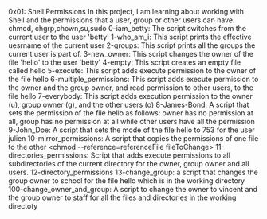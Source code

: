 0x01: Shell Permissions
In this project, I am learning about working with Shell and the permissions that a user, group or other users can have. 
chmod, chgrp,chown,su,sudo
0-iam_betty: The script switches from the current user to the user 'betty'
1-who_am_i: This script prints the effective uesrname of the current user
2-groups: This script prints all the groups the current user is part of.
3-new_owner: This script changes the owner of the file 'hello' to the user 'betty'
4-empty: This script creates an empty file called hello
5-execute: This script adds execute permission to the owner of the file hello
6-multiple_permissions: This script adds execute permission to the owner and the group owner, and read permission to other users, to the file hello
7-everybody: This script adds execution permission to the owner (u), group owner (g), and the other users (o)
8-James-Bond: A script that sets the permission of the file hello as follows: owner has no permission at all, group has no permission at all while other users have all the permission
9-John_Doe: A script that sets the mode of the file hello to 753 for the user julien
10-mirror_permissions: A script that copies the permissions of one file to the other <chmod --reference=referenceFile fileToChange>
11-directories_permissions: Script that adds execute permissions to all subdirectories of the current directory for the owner, group owner and all users. 
12-directory_permissions
13-change_group: a script that changes the group owner to school for the file hello which is in the working directory
100-change_owner_and_group: A script to change the owner to vincent and the group owner to staff for all the files and directories in the working directoty

